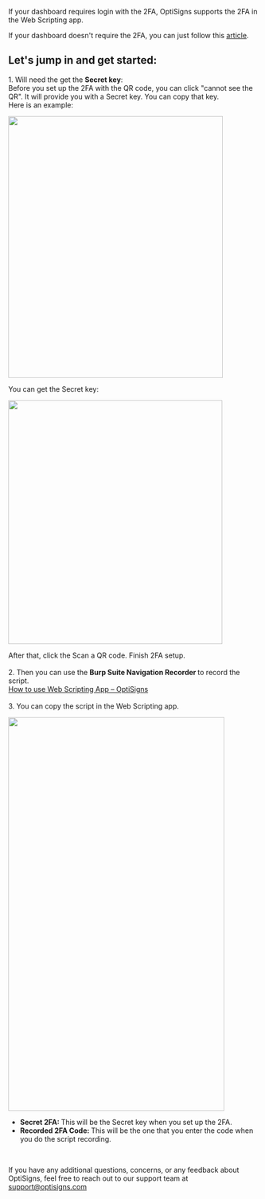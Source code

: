 <p>If your dashboard requires login with the 2FA, OptiSigns supports the 2FA in the Web Scripting app. </p>
<p>If your dashboard doesn't require the 2FA, you can just follow this <a href="https://support.optisigns.com/hc/en-us/articles/1500012522362" target="_self">article</a>.</p>
<h2 id="h_01HQ0993KNFWC6PT8K8G89FHEA" class="rich-content-viewer_headerTwo__3f-vr rich-content-viewer_elementSpacing__208Ie blog-post-title-font _3aQMT _2J4pr css-x4x4qs rich-content-viewer_left__2p1aK _158eo _3_7DB"><strong>Let's jump in and get started:</strong></h2>
<p class="rich-content-viewer_headerTwo__3f-vr rich-content-viewer_elementSpacing__208Ie blog-post-title-font _3aQMT _2J4pr css-x4x4qs rich-content-viewer_left__2p1aK _158eo _3_7DB">1. Will need the get the <strong>Secret key</strong>:<br>Before you set up the 2FA with the QR code, you can click "cannot see the QR". It will provide you with a Secret key. You can copy that key.<br>Here is an example: </p>
<p class="rich-content-viewer_headerTwo__3f-vr rich-content-viewer_elementSpacing__208Ie blog-post-title-font _3aQMT _2J4pr css-x4x4qs rich-content-viewer_left__2p1aK _158eo _3_7DB wysiwyg-text-align-center"><img style="width: 431px;" src="/attachments/token/xOjvcQdIqA9avnfjpzeOZVRqG/?name=image.png" height="526"></p>
<p class="rich-content-viewer_headerTwo__3f-vr rich-content-viewer_elementSpacing__208Ie blog-post-title-font _3aQMT _2J4pr css-x4x4qs rich-content-viewer_left__2p1aK _158eo _3_7DB">You can get the Secret key:</p>
<p class="rich-content-viewer_headerTwo__3f-vr rich-content-viewer_elementSpacing__208Ie blog-post-title-font _3aQMT _2J4pr css-x4x4qs rich-content-viewer_left__2p1aK _158eo _3_7DB wysiwyg-text-align-center"><img style="width: 430px;" src="/attachments/token/0MBnE1wGrWf20KsUlRNDpncuK/?name=image.png" height="490"></p>
<p class="rich-content-viewer_headerTwo__3f-vr rich-content-viewer_elementSpacing__208Ie blog-post-title-font _3aQMT _2J4pr css-x4x4qs rich-content-viewer_left__2p1aK _158eo _3_7DB">After that, click the Scan a QR code. Finish 2FA setup.<br><br>2. Then you can use the <strong>Burp Suite Navigation Recorder </strong>to record the script.<br><a href="https://support.optisigns.com/hc/en-us/articles/1500012522362-How-to-use-Web-Scripting-App" rel="noopener noreferrer">How to use Web Scripting App – OptiSigns</a><br><br>3. You can copy the script in the Web Scripting app.</p>
<p class="rich-content-viewer_headerTwo__3f-vr rich-content-viewer_elementSpacing__208Ie blog-post-title-font _3aQMT _2J4pr css-x4x4qs rich-content-viewer_left__2p1aK _158eo _3_7DB wysiwyg-text-align-center"><img style="width: 434px;" src="/attachments/token/0XtC76qd4uFdnNZ9xFev0SlJB/?name=image.png" height="791"></p>
<ul dir="auto">
<li>
<strong>Secret 2FA: </strong>This<strong> </strong>will be the Secret key when you set up the 2FA.</li>
<li>
<strong>Recorded 2FA Code: </strong>This will be the one that you enter the code when you do the script recording.</li>
</ul>
<p> </p>
<p>If you have any additional questions, concerns, or any feedback about OptiSigns, feel free to reach out to our support team at <a href="mailto:support@optisigns.com" target="_self">support@optisigns.com</a></p>